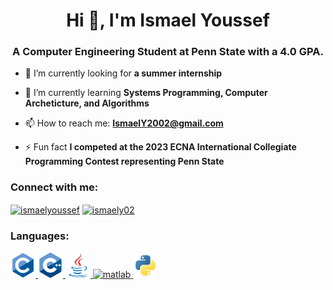 <h1 align="center">Hi 👋, I'm Ismael Youssef</h1>
<h3 align="center">A Computer Engineering Student at Penn State with a 4.0 GPA.</h3>

- 🔭 I’m currently looking for **a summer internship**

- 🌱 I’m currently learning **Systems Programming, Computer Archeticture, and Algorithms**

- 📫 How to reach me: **IsmaelY2002@gmail.com**

- ⚡ Fun fact **I competed at the 2023 ECNA International Collegiate Programming Contest representing Penn State**

<h3 align="left">Connect with me:</h3>
<p align="left">
<a href="https://linkedin.com/in/ismaelyoussef" target="blank"><img align="center" src="https://raw.githubusercontent.com/rahuldkjain/github-profile-readme-generator/master/src/images/icons/Social/linked-in-alt.svg" alt="ismaelyoussef" height="30" width="40" /></a>
<a href="https://www.leetcode.com/ismaely02" target="blank"><img align="center" src="https://raw.githubusercontent.com/rahuldkjain/github-profile-readme-generator/master/src/images/icons/Social/leet-code.svg" alt="ismaely02" height="30" width="40" /></a>
</p>

<h3 align="left">Languages:</h3>
<p align="left"> <a href="https://www.cprogramming.com/" target="_blank" rel="noreferrer"> <img src="https://raw.githubusercontent.com/devicons/devicon/master/icons/c/c-original.svg" alt="c" width="40" height="40"/> </a> <a href="https://www.w3schools.com/cpp/" target="_blank" rel="noreferrer"> <img src="https://raw.githubusercontent.com/devicons/devicon/master/icons/cplusplus/cplusplus-original.svg" alt="cplusplus" width="40" height="40"/> </a> <a href="https://www.java.com" target="_blank" rel="noreferrer"> <img src="https://raw.githubusercontent.com/devicons/devicon/master/icons/java/java-original.svg" alt="java" width="40" height="40"/> </a> <a href="https://www.mathworks.com/" target="_blank" rel="noreferrer"> <img src="https://upload.wikimedia.org/wikipedia/commons/2/21/Matlab_Logo.png" alt="matlab" width="40" height="40"/> </a> <a href="https://www.python.org" target="_blank" rel="noreferrer"> <img src="https://raw.githubusercontent.com/devicons/devicon/master/icons/python/python-original.svg" alt="python" width="40" height="40"/> </a> </p>
